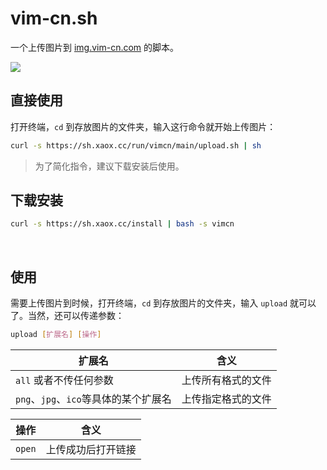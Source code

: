 # vim-cn.sh
一个上传图片到 [img.vim-cn.com](https://img.vim-cn.com) 的脚本。

![](https://img.vim-cn.com/0d/e463788b9eb82f82b551d8da1cd4cbae9d64cb.png)


## 直接使用

打开终端，`cd` 到存放图片的文件夹，输入这行命令就开始上传图片：

```bash
curl -s https://sh.xaox.cc/run/vimcn/main/upload.sh | sh
```

> 为了简化指令，建议下载安装后使用。

## 下载安装

```bash
curl -s https://sh.xaox.cc/install | bash -s vimcn
```

<br>


## 使用

需要上传图片到时候，打开终端，`cd` 到存放图片的文件夹，输入 `upload` 就可以了。当然，还可以传递参数：

```bash
upload [扩展名] [操作]
```


| 扩展名                             | 含义               |
| ---------------------------------- | ------------------ |
| `all` 或者不传任何参数  | 上传所有格式的文件   |
| `png`、`jpg`、`ico`等具体的某个扩展名 | 上传指定格式的文件 |

| 操作            | 含义               |
| --------------- | ------------------ |
| `open` | 上传成功后打开链接 |

<br>
